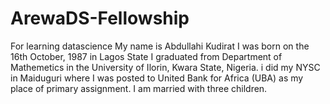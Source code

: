# ArewaDS-Fellowship
 For learning datascience
My name is Abdullahi Kudirat
I was born on the 16th October, 1987 in Lagos State
I graduated from Department of Mathemetics in the University of Ilorin, Kwara State, Nigeria.
i did my NYSC in Maiduguri where I was posted to United Bank for Africa (UBA) as my place of primary assignment.
I am married with three children.
